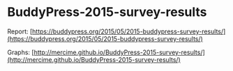 # BuddyPress-2015-survey-results

Report: [https://buddypress.org/2015/05/2015-buddypress-survey-results/](https://buddypress.org/2015/05/2015-buddypress-survey-results/)

Graphs: [http://mercime.github.io/BuddyPress-2015-survey-results/](http://mercime.github.io/BuddyPress-2015-survey-results/)
